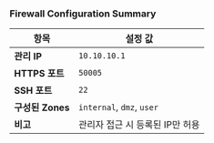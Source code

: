 ### Firewall Configuration Summary

| 항목               | 설정 값               |
|--------------------|------------------------|
| **관리 IP**         | `10.10.10.1`           |
| **HTTPS 포트**      | `50005`                |
| **SSH 포트**        | `22`                   |
| **구성된 Zones**    | `internal`, `dmz`, `user` |
| **비고**            | 관리자 접근 시 등록된 IP만 허용 |
